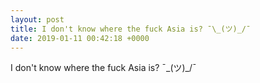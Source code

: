 ```yaml
---
layout: post
title: I don't know where the fuck Asia is? ¯\_(ツ)_/¯
date: 2019-01-11 00:42:18 +0000
---
```


I don't know where the fuck Asia is? ¯\_(ツ)_/¯

